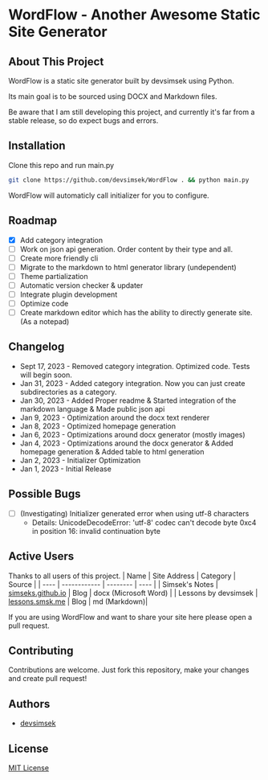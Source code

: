 # WordFlow - Another Awesome Static Site Generator

## About This Project

WordFlow is a static site generator built by devsimsek using Python.

Its main goal is to be sourced using DOCX and Markdown files.

Be aware that I am still developing this project, and currently it's far from a stable release, so do expect bugs and
errors.

## Installation

Clone this repo and run main.py

```sh
git clone https://github.com/devsimsek/WordFlow . && python main.py
```

WordFlow will automaticly call initializer for you to configure.

## Roadmap

* [x] Add category integration
* [ ] Work on json api generation. Order content by their type and all.
* [ ] Create more friendly cli
* [ ] Migrate to the markdown to html generator library (undependent)
* [ ] Theme partialization
* [ ] Automatic version checker & updater
* [ ] Integrate plugin development
* [ ] Optimize code
* [ ] Create markdown editor which has the ability to directly generate site. (As a notepad)

## Changelog

* Sept 17, 2023 - Removed category integration. Optimized code. Tests will begin soon.
* Jan 31, 2023 - Added category integration. Now you can just create subdirectories as a category.
* Jan 30, 2023 - Added Proper readme & Started integration of the markdown language & Made public json api
* Jan 9, 2023 - Optimization around the docx text renderer
* Jan 8, 2023 - Optimized homepage generation
* Jan 6, 2023 - Optimizations around docx generator (mostly images)
* Jan 4, 2023 - Optimizations around the docx generator & Added homepage generation & Added table to html generation
* Jan 2, 2023 - Initializer Optimization
* Jan 1, 2023 - Initial Release

## Possible Bugs

- [ ] (Investigating) Initializer generated error when using utf-8 characters
	- Details: UnicodeDecodeError: 'utf-8' codec can't decode byte 0xc4 in position 16: invalid continuation byte

## Active Users

Thanks to all users of this project.
| Name | Site Address | Category | Source |
| ---- | ------------ | -------- | ---- |
| Simsek's Notes | [simseks.github.io](https://simseks.github.io) | Blog | docx (Microsoft Word) |
| Lessons by devsimsek | [lessons.smsk.me](http://lessons.smsk.me) | Blog | md (Markdown)|

If you are using WordFlow and want to share your site here please open a pull request.

## Contributing

Contributions are welcome. Just fork this repository, make your changes and create pull request!

## Authors

- [devsimsek](https://beta.smsk.me)

## License

[MIT License](https://devsimsek.mit-license.org)